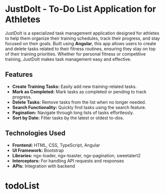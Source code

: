 # JustDoIt - To-Do List Application for Athletes

JustDoIt is a specialized task management application designed for athletes to help them organize their training schedules, track their progress, and stay focused on their goals. Built using **Angular**, this app allows users to create and delete tasks related to their fitness routines, ensuring they stay on top of their training priorities. Whether for personal fitness or competitive training, JustDoIt makes task management easy and effective.

## Features

- **Create Training Tasks:** Easily add new training-related tasks.
- **Mark as Completed:** Mark tasks as completed or pending to track progress.
- **Delete Tasks:** Remove tasks from the list when no longer needed.
- **Search Functionality:** Quickly find tasks using the search feature.
- **Pagination:** Navigate through long lists of tasks effortlessly.
- **Sort by Date:** Filter tasks by the latest or oldest to-dos.

## Technologies Used

- **Frontend:** HTML, CSS, TypeScript, Angular
- **UI Framework:** Bootstrap
- **Libraries:** ngx-loader, ngx-toaster, ngx-pagination, sweetalert2
- **Interceptors:** For handling API requests and responses
- **APIs:** Integration with backend
# todoList
